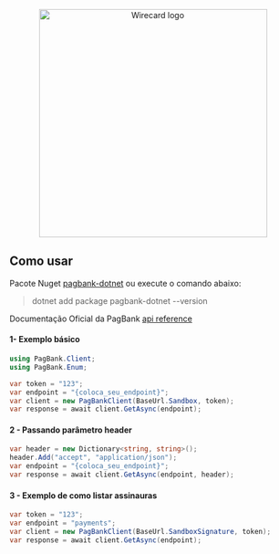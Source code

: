 <p align="center">
  <a href="https://dev.wirecard.com.br/v2.0/">
    <img src="https://raw.githubusercontent.com/matmiranda/pagbank-dotnet/main/Images/pagbank-dotnet.png" alt="Wirecard logo" width=400>
  </a>
</p>

## Como usar

Pacote Nuget [pagbank-dotnet](https://www.nuget.org/packages/pagbank-dotnet) ou execute o comando abaixo:

>dotnet add package pagbank-dotnet --version

Documentação Oficial da PagBank [api reference](https://dev.pagbank.uol.com.br/reference/introducao)

#### 1- Exemplo básico

```C#
using PagBank.Client;
using PagBank.Enum;

var token = "123";
var endpoint = "{coloca_seu_endpoint}";
var client = new PagBankClient(BaseUrl.Sandbox, token);
var response = await client.GetAsync(endpoint);
```

#### 2 - Passando parâmetro header

```C#
var header = new Dictionary<string, string>();
header.Add("accept", "application/json");
var endpoint = "{coloca_seu_endpoint}";
var response = await client.GetAsync(endpoint, header);
```

#### 3 - Exemplo de como listar assinauras

```C#
var token = "123";
var endpoint = "payments";
var client = new PagBankClient(BaseUrl.SandboxSignature, token);
var response = await client.GetAsync(endpoint);
```